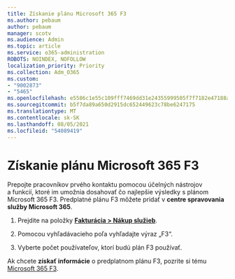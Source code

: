 ```yaml
---
title: Získanie plánu Microsoft 365 F3
ms.author: pebaum
author: pebaum
manager: scotv
ms.audience: Admin
ms.topic: article
ms.service: o365-administration
ROBOTS: NOINDEX, NOFOLLOW
localization_priority: Priority
ms.collection: Adm_O365
ms.custom:
- "9002873"
- "5465"
ms.openlocfilehash: e5586c1e55c109fff7469dd31e24355999505f7f7182e47188af10db1b8bd772
ms.sourcegitcommit: b5f7da89a650d2915dc652449623c78be6247175
ms.translationtype: MT
ms.contentlocale: sk-SK
ms.lasthandoff: 08/05/2021
ms.locfileid: "54089419"
---
```

# <a name="get-the-microsoft-365-f3-plan"></a>Získanie plánu Microsoft 365 F3

Prepojte pracovníkov prvého kontaktu pomocou účelných nástrojov a funkcií, ktoré im umožnia dosahovať čo najlepšie výsledky s plánom Microsoft 365 F3. Predplatné plánu F3 môžete pridať v **centre spravovania služby Microsoft 365**.

1. Prejdite na položky **[Fakturácia > Nákup služieb](https://go.microsoft.com/fwlink/p/?linkid=868433)**.

2. Pomocou vyhľadávacieho poľa vyhľadajte výraz „F3“.

3. Vyberte počet používateľov, ktorí budú plán F3 používať.

Ak chcete **získať informácie** o predplatnom plánu F3, pozrite si tému [Microsoft 365 F3](https://www.microsoft.com/microsoft-365/microsoft-365-enterprise-f3?activetab=pivot%3aoverviewtab).

